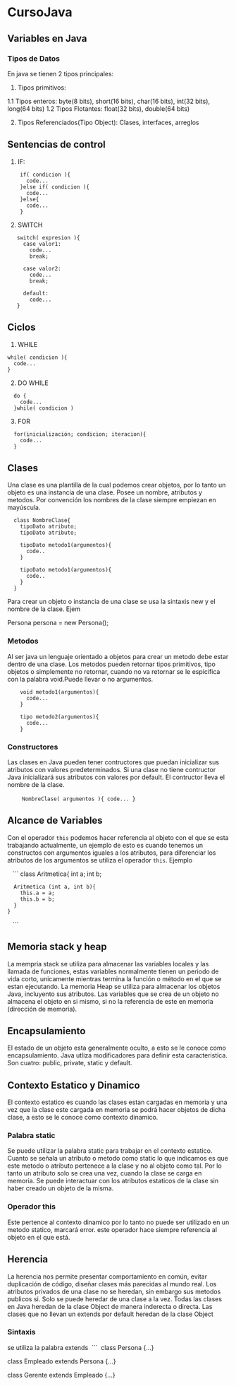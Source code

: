 # CursoJava

## Variables en Java

### Tipos de Datos

En java se tienen 2 tipos principales:

1. Tipos primitivos:

  1.1 Tipos enteros: byte(8 bits), short(16 bits), char(16 bits), int(32 bits), long(64 bits)
  1.2 Tipos Flotantes: float(32 bits), double(64 bits)
  
2. Tipos Referenciados(Tipo Object): Clases, interfaces, arreglos

## Sentencias de control

1. IF: 
```
    if( condicion ){
      code...
    }else if( condicion ){
      code...
    }else{
      code...
    }
```    
2. SWITCH
 ```   
    switch( expresion ){
      case valor1: 
        code...
        break;
        
      case valor2: 
        code...
        break;
        
      default:
        code...
    }
 ```   
## Ciclos

1. WHILE
  ```
  while( condicion ){
    code...
  }
```
2. DO WHILE
```
  do {
    code...
  }while( condicion )
  ```
3. FOR
```
  for(inicialización; condicion; iteracion){
    code...
  }
```  
## Clases

Una clase es una plantilla de la cual podemos crear objetos, por lo tanto un objeto es una instancia de una clase. Posee un nombre, atributos y metodos. Por convención los nombres de la clase siempre empiezan en mayúscula.
```
  class NombreClase{
    tipoDato atributo;
    tipoDato atributo;
    
    tipoDato metodo1(argumentos){
      code..
    }
    
    tipoDato metodo1(argumentos){
      code..
    }
  }
 ```
Para crear un objeto o instancia de una clase se usa la sintaxis new y el nombre de la clase. Ejem

Persona persona = new Persona();

### Metodos

Al ser java un lenguaje orientado a objetos para crear un metodo debe estar dentro de una clase. Los metodos pueden retornar tipos primitivos, tipo objetos o simplemente no retornar, cuando no va retornar se le espicifica con la palabra void.Puede llevar o no argumentos.
```
    void metodo1(argumentos){
      code...
    } 
    
    tipo metodo2(argumentos){
      code...
    }
 ```
 ### Constructores

Las clases en Java pueden tener contructores que puedan inicializar sus atributos con valores predeterminados. Si una clase no tiene contructor Java inicializará sus atributos con valores por default. El contructor lleva el nombre de la clase.

    ```
    NombreClase( argumentos ){
      code...
    }
    ```
## Alcance de Variables

Con el operador `this` podemos hacer referencia al objeto con el que se esta trabajando actualmente, un ejemplo de esto es cuando tenemos un constructos con argumentos iguales a los atributos, para diferenciar los atributos de los argumentos se utiliza el operador `this`. Ejemplo

    ```
    class Aritmetica{
      int a;
      int b;
      
      Aritmetica (int a, int b){
        this.a = a;
        this.b = b;
      }
    }
    ```
    
## Memoria stack y heap

La mempria stack se utiliza para almacenar las variables locales y las llamada de funciones, estas variables normalmente tienen un periodo de vida corto, unicamente mientras termina la función o método en el que se estan ejecutando. La memoria Heap se utiliza para almacenar los objetos Java, incluyento sus atributos. Las variables que se crea de un objeto no almacena el objeto en si mismo, si no la referencia de este en memoria (dirección de memoria).


## Encapsulamiento

El estado de un objeto esta generalmente oculto, a esto se le conoce como encapsulamiento. Java utliza modificadores para definir esta caracteristica. Son cuatro: public, private, static y default.

## Contexto Estatico y Dinamico

El contexto estatico es cuando las clases estan cargadas en memoria y una vez que la clase este cargada en memoria se podrá hacer objetos de dicha clase, a esto se le conoce como contexto dinamico. 

### Palabra static

Se puede utilizar la palabra static para trabajar en el contexto estatico. Cuanto se señala un atributo o metodo como static lo que indicamos es que este metodo o atributo pertenece a la clase y no al objeto como tal. Por lo tanto un atributo solo se crea una vez, cuando la clase se carga en memoria. Se puede interactuar con los atributos estaticos de la clase sin haber creado un objeto de la misma. 

### Operador this
Este pertence al contexto dinamico por lo tanto no puede ser utilizado en un metodo statico, marcará error. este operador hace siempre referencia al objeto en el que está.

## Herencia

La herencia nos permite presentar comportamiento en común, evitar duplicación de código, diseñar clases más parecidas al mundo real. Los atributos privados de una clase no se heredan, sin embargo sus metodos publicos si. Solo se puede heredar de una clase a la vez. Todas las clases en Java heredan de la clase Object de manera inderecta o directa. Las clases que no llevan un extends por default heredan de la clase Object

### Sintaxis
  se utiliza la palabra extends
  ```
  class Persona {...}
  
  class Empleado extends Persona {...}
  
  class Gerente extends Empleado {...}
```
 

